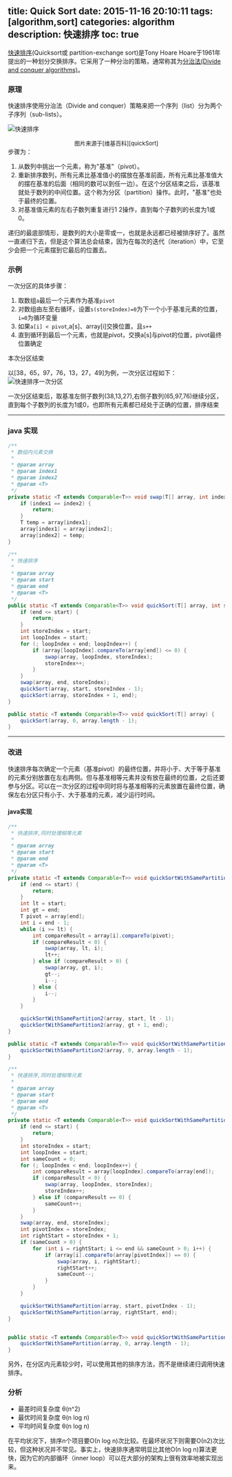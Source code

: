 title: Quick Sort
date: 2015-11-16 20:10:11
tags: [algorithm,sort]
categories: algorithm
description: 快速排序
toc: true
---

[快速排序][quickSort](Quicksort或 partition-exchange sort)是Tony Hoare Hoare于1961年提出的一种划分交换排序。它采用了一种分治的策略，通常称其为[分治法(Divide and conquer algorithms)][divide-and-conquer]。

### 原理
快速排序使用分治法（Divide and conquer）策略来把一个序列（list）分为两个子序列（sub-lists）。

![快速排序][quicksort_anim]
<center><font size=2>图片来源于[维基百科][quickSort]</font></center>
步骤为：

1. 从数列中挑出一个元素，称为"基准"（pivot）。
2. 重新排序数列，所有元素比基准值小的摆放在基准前面，所有元素比基准值大的摆在基准的后面（相同的数可以到任一边）。在这个分区结束之后，该基准就处于数列的中间位置。这个称为分区（partition）操作。此时，"基准"也处于最终的位置。
3. 对基准值元素的左右子数列重复进行1 2操作，直到每个子数列的长度为1或0。

递归的最底部情形，是数列的大小是零或一，也就是永远都已经被排序好了。虽然一直递归下去，但是这个算法总会结束，因为在每次的迭代（iteration）中，它至少会把一个元素摆到它最后的位置去。
<!-- more -->


### 示例
一次分区的具体步骤：
1. 取数组`a`最后一个元素作为基准`pivot`
2. 对数组由左至右循环，设置`s(storeIndex)=0`为下一个小于基准元素的位置，`i=0`为循环变量
3. 如果`a[i] < pivot`,a[s]、array[i]交换位置，且`s++`
4. 直到循环到最后一个元素，也就是pivot，交换a[s]与pivot的位置，pivot最终位置确定

本次分区结束

以[38，65，97，76，13，27，49]为例，一次分区过程如下：
![快速排序一次分区][quick_sort_parition]

一次分区结束后，取基准左侧子数列(38,13,27),右侧子数列(65,97,76)继续分区，直到每个子数列的长度为1或0，也即所有元素都已经处于正确的位置，排序结束

---
### java 实现
```java
/**
 * 数组内元素交换
 *
 * @param array
 * @param index1
 * @param index2
 * @param <T>
 */
private static <T extends Comparable<T>> void swap(T[] array, int index1, int index2) {
    if (index1 == index2) {
        return;
    }
    T temp = array[index1];
    array[index1] = array[index2];
    array[index2] = temp;
}

/**
 * 快速排序
 *
 * @param array
 * @param start
 * @param end
 * @param <T>
 */
public static <T extends Comparable<T>> void quickSort(T[] array, int start, int end) {
    if (end <= start) {
        return;
    }
    int storeIndex = start;
    int loopIndex = start;
    for (; loopIndex < end; loopIndex++) {
        if (array[loopIndex].compareTo(array[end]) <= 0) {
            swap(array, loopIndex, storeIndex);
            storeIndex++;
        }
    }
    swap(array, end, storeIndex);
    quickSort(array, start, storeIndex - 1);
    quickSort(array, storeIndex + 1, end);
}

public static <T extends Comparable<T>> void quickSort(T[] array) {
    quickSort(array, 0, array.length - 1);
}
```
---
### 改进
快速排序每次确定一个元素（基准pivot）的最终位置，并将小于、大于等于基准的元素分别放置在左右两侧。但与基准相等元素并没有放在最终的位置，之后还要参与分区。可以在一次分区的过程中同时将与基准相等的元素放置在最终位置，确保左右分区只有小于、大于基准的元素，减少运行时间。
#### java实现
```java
/**
 * 快速排序,同时处理相等元素
 *
 * @param array
 * @param start
 * @param end
 * @param <T>
 */
private static <T extends Comparable<T>> void quickSortWithSamePartition2(T[] array, int start, int end) {
    if (end <= start) {
        return;
    }
    int lt = start;
    int gt = end;
    T pivot = array[end];
    int i = end - 1;
    while (i >= lt) {
        int compareResult = array[i].compareTo(pivot);
        if (compareResult < 0) {
            swap(array, lt, i);
            lt++;
        } else if (compareResult > 0) {
            swap(array, gt, i);
            gt--;
            i--;
        } else {
            i--;
        }
    }

    quickSortWithSamePartition2(array, start, lt - 1);
    quickSortWithSamePartition2(array, gt + 1, end);
}

public static <T extends Comparable<T>> void quickSortWithSamePartition2(T[] array) {
    quickSortWithSamePartition2(array, 0, array.length - 1);
}

/**
 * 快速排序,同时处理相等元素
 *
 * @param array
 * @param start
 * @param end
 * @param <T>
 */
private static <T extends Comparable<T>> void quickSortWithSamePartition(T[] array, int start, int end) {
    if (end <= start) {
        return;
    }
    int storeIndex = start;
    int loopIndex = start;
    int sameCount = 0;
    for (; loopIndex < end; loopIndex++) {
        int compareResult = array[loopIndex].compareTo(array[end]);
        if (compareResult < 0) {
            swap(array, loopIndex, storeIndex);
            storeIndex++;
        } else if (compareResult == 0) {
            sameCount++;
        }
    }
    swap(array, end, storeIndex);
    int pivotIndex = storeIndex;
    int rightStart = storeIndex + 1;
    if (sameCount > 0) {
        for (int i = rightStart; i <= end && sameCount > 0; i++) {
            if (array[i].compareTo(array[pivotIndex]) == 0) {
                swap(array, i, rightStart);
                rightStart++;
                sameCount--;
            }
        }
    }

    quickSortWithSamePartition(array, start, pivotIndex - 1);
    quickSortWithSamePartition(array, rightStart, end);
}


public static <T extends Comparable<T>> void quickSortWithSamePartition(T[] array) {
    quickSortWithSamePartition(array, 0, array.length - 1);
}
```
另外，在分区内元素较少时，可以使用其他的排序方法，而不是继续递归调用快速排序。

### 分析
* 最差时间复杂度	θ(n^2)
* 最优时间复杂度	θ(n log n)
* 平均时间复杂度	θ(n log n)

在平均状况下，排序n个项目要Ο(n log n)次比较。在最坏状况下则需要Ο(n2)次比较，但这种状况并不常见。事实上，快速排序通常明显比其他Ο(n log n)算法更快，因为它的内部循环（inner loop）可以在大部分的架构上很有效率地被实现出来。



[quickSort]: https://zh.wikipedia.org/wiki/%E5%BF%AB%E9%80%9F%E6%8E%92%E5%BA%8F
[divide-and-conquer]: https://zh.wikipedia.org/wiki/%E5%88%86%E6%B2%BB%E6%B3%95
[quicksort_anim]: http://7u2sbw.com1.z0.glb.clouddn.com/Sorting_quicksort_anim.gif
[quick_sort_parition]: http://7u2sbw.com1.z0.glb.clouddn.com/quick_sort_parition.png
